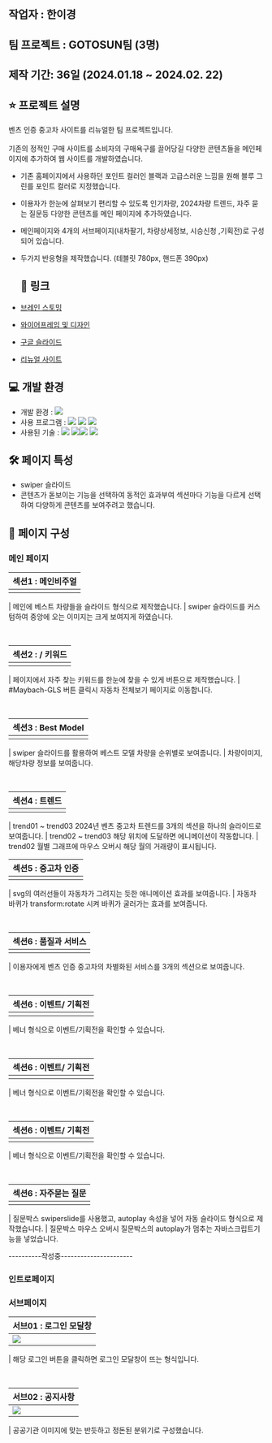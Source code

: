 ## 작업자 : 한이경

## 팀 프로젝트 : GOTOSUN팀 (3명)

## 제작 기간: 36일 (2024.01.18 ~ 2024.02. 22)



## ⭐️ 프로젝트 설명

벤츠 인증 중고차 사이트를 리뉴얼한 팀 프로젝트입니다.<br/><br/>
기존의 정적인 구매 사이트를 소비자의 구매욕구를 끌어당길 다양한 콘텐츠들을 메인페이지에 추가하여 웹 사이트를 개발하였습니다.

- 기존 홈페이지에서 사용하던 포인트 컬러인 블랙과 고급스러운 느낌을 원해 블루 그린를 포인트 컬러로 지정했습니다.  
- 이용자가 한눈에 살펴보기 편리할 수 있도록 인기차량, 2024차량 트렌드, 자주 묻는 질문등 다양한 콘텐츠를 메인 페이지에 추가하였습니다.
- 메인페이지와 4개의 서브페이지(내차팔기, 차량상세정보, 시승신청 ,기획전)로 구성되어 있습니다.
- 두가지 반응형을 제작했습니다. (테블릿 780px, 핸드폰 390px)

  ## 🚀 링크

- [브레인 스토밍](https://www.figma.com/file/Sbmi3oun5nKQtqGSxcKERH/%EC%9D%B4%EA%B2%BD%EC%84%B1%ED%98%B8%EB%8B%A4%EB%B9%88%ED%8C%80?type=whiteboard&node-id=0%3A1&t=h2fsB1xmeDRxXSR3-1)
- [와이어프레임 및 디자인](https://www.figma.com/file/cOvdIdurrOSYnZuW7ukiO4/%EB%B2%A4%EC%B8%A0%EC%9D%B8%EC%A6%9D%EC%A4%91%EA%B3%A0%EC%B0%A8?type=design&node-id=0%3A1&mode=dev&t=K63jVfNyZgABEUdg-1)
- [구글 슬라이드](https://docs.google.com/presentation/d/1LfijXoBazG-18Aoz7Hz-TObug6ykR9E9ulJ-h3wQd-o/edit?usp=sharing)
- [리뉴얼 사이트](https://dlrud7113.github.io/Mercedes-Benz-Certified/)
  

## 💻 개발 환경

- 개발 환경 : <img src="https://img.shields.io/badge/windows10-0078D6?style=flat-square&logo=windows10&logoColor=white"/>
- 사용 프로그램 : <img src="https://img.shields.io/badge/Vs code-007ACC?style=flat-square&logo=visualstudiocode&logoColor=white"/> <img src="https://img.shields.io/badge/Photoshop-31A8FF?style=flat-square&logo=adobephotoshop&logoColor=white"/> <img src="https://img.shields.io/badge/figma-F24E1E?style=flat-square&logo=figma&logoColor=white"/>
- 사용된 기술 :
  <img src="https://img.shields.io/badge/html5-E34F26?style=flat-square&logo=html5&logoColor=white"> <img src="https://img.shields.io/badge/css3-1572B6?style=flat-square&logo=css3&logoColor=white"><img src="https://img.shields.io/badge/JavaScript-F7DF1E?style=flat-square&logo=JavaScript&logoColor=white"> <img src="https://img.shields.io/badge/Swiper-6332F6?style=flat-square&logo=Swiper&logoColor=white">


## 🛠️ 페이지 특성

- swiper 슬라이드
- 콘텐츠가 돋보이는 기능을 선택하여 동적인 효과부여 섹션마다 기능을 다르게 선택하여 다양하게 콘텐츠를 보여주려고 했습니다.
  

## 👀 페이지 구성

### 메인 페이지

| 섹션1 : 메인비주얼                                                                                                      |
| :---------------------------------------------------------------------------------------------------------------------- |
| <img src="">|

| 메인에 베스트 차량들을 슬라이드 형식으로 제작했습니다.
| swiper 슬라이드를 커스텀하여 중앙에 오는 이미지는 크게 보여지게 하였습니다.

<br>

| 섹션2 : / 키워드                                                                                              |
| :------------------------------------------------------------------------------------------------------------------------ |
| <img src="">|

| 페이지에서 자주 찾는 키워드를 한눈에 찾을 수 있게 버튼으로 제작했습니다.
| #Maybach-GLS 버튼 클릭시 자동차 전체보기 페이지로 이동합니다. 

<br>

| 섹션3 : Best Model                                                                                                           |
| :----------------------------------------------------------------------------------------------------------------------- |
| <img src=""> |

| swiper 슬라이드를 활용하여 베스트 모델 차량을 순위별로 보여줍니다. 
| 차량이미지, 해당차량 정보를 보여줍니다.


<br>

| 섹션4 : 트렌드                                                                                                        |
| :--------------------------------------------------------------------------------------------------------------------- |
| <img src=""> |

| trend01 ~ trend03 2024년 벤츠 중고차 트렌드를 3개의 섹션을 하나의 슬라이드로 보여줍니다.
| trend02 ~ trend03 해당 위치에 도달하면 에니메이션이 작동합니다.
| trend02 월별 그래프에 마우스 오버시 해당 월의 거래량이 표시됩니다.
<br>

| 섹션5 : 중고차 인증                                                                                                       |
| :------------------------------------------------------------------------------------------------------------------------ |
| <img src="">|

| svg의 여러선들이 자동차가 그려지는 듯한  애니메이션 효과를 보여줍니다.
| 자동차 바퀴가 transform:rotate 시켜 바퀴가 굴러가는 효과를 보여줍니다.

<br>

| 섹션6 : 품질과 서비스                                                                                                 |
| :------------------------------------------------------------------------------------------------------------------------------ |
| <img src="">|

| 이용자에게 벤츠 인증 중고차의 차별화된 서비스를 3개의 섹션으로 보여줍니다.

<br>

| 섹션6 : 이벤트/ 기획전                                                                                              |
| :------------------------------------------------------------------------------------------------------------------------------ |
| <img src="">|

| 베너 형식으로 이벤트/기획전을 확인할 수 있습니다.

<br>

| 섹션6 : 이벤트/ 기획전                                                                                              |
| :------------------------------------------------------------------------------------------------------------------------------ |
| <img src="">|

| 베너 형식으로 이벤트/기획전을 확인할 수 있습니다.

<br>

| 섹션6 : 이벤트/ 기획전                                                                                              |
| :------------------------------------------------------------------------------------------------------------------------------ |
| <img src="">|

| 베너 형식으로 이벤트/기획전을 확인할 수 있습니다.

<br>

| 섹션6 : 자주묻는 질문                                                                                             |
| :------------------------------------------------------------------------------------------------------------------------------ |
| <img src="">|

| 질문박스 swiperslide를 사용했고, autoplay 속성을 넣어 자동 슬라이드 형식으로 제작했습니다.
| 질문박스 마우스 오버시 질문박스의 autoplay가 멈추는 자바스크립트기능을 넣었습니다.

----------작성중----------------------
<br>
### 인트로페이지


### 서브페이지

| 서브01 : 로그인 모달창                                                                                                      |
| :------------------------------------------------------------------------------------------------------------------------ |
| <img src="https://private-user-images.githubusercontent.com/153471342/299154318-a39a0e62-e40e-4dc3-b2ed-dd673d5c6218.gif?jwt=eyJhbGciOiJIUzI1NiIsInR5cCI6IkpXVCJ9.eyJpc3MiOiJnaXRodWIuY29tIiwiYXVkIjoicmF3LmdpdGh1YnVzZXJjb250ZW50LmNvbSIsImtleSI6ImtleTUiLCJleHAiOjE3MDYwNjIxNDQsIm5iZiI6MTcwNjA2MTg0NCwicGF0aCI6Ii8xNTM0NzEzNDIvMjk5MTU0MzE4LWEzOWEwZTYyLWU0MGUtNGRjMy1iMmVkLWRkNjczZDVjNjIxOC5naWY_WC1BbXotQWxnb3JpdGhtPUFXUzQtSE1BQy1TSEEyNTYmWC1BbXotQ3JlZGVudGlhbD1BS0lBVkNPRFlMU0E1M1BRSzRaQSUyRjIwMjQwMTI0JTJGdXMtZWFzdC0xJTJGczMlMkZhd3M0X3JlcXVlc3QmWC1BbXotRGF0ZT0yMDI0MDEyNFQwMjA0MDRaJlgtQW16LUV4cGlyZXM9MzAwJlgtQW16LVNpZ25hdHVyZT02ZWM0ZjZhYzA2ZmFkZTY5ZmRlNDE0NjY1NTg3OTkyZmRhNmM5NDMxZGU0ZDJjMWZhZTVjNmY2NGVhYWFkZGJmJlgtQW16LVNpZ25lZEhlYWRlcnM9aG9zdCZhY3Rvcl9pZD0wJmtleV9pZD0wJnJlcG9faWQ9MCJ9.sgWtif0YuLMoVL_9f2FReY3N2-rh6rEQWbukiajWd78"> |

| 해당 로그인 버튼을 클릭하면 로그인 모달창이 뜨는 형식입니다.


<br>

| 서브02 : 공지사항                                                                                                      |
| :---------------------------------------------------------------------------------------------------------------------- |
| <img src="https://private-user-images.githubusercontent.com/153471342/299154331-935ea56c-5c81-42b1-b030-f912d631cd09.gif?jwt=eyJhbGciOiJIUzI1NiIsInR5cCI6IkpXVCJ9.eyJpc3MiOiJnaXRodWIuY29tIiwiYXVkIjoicmF3LmdpdGh1YnVzZXJjb250ZW50LmNvbSIsImtleSI6ImtleTUiLCJleHAiOjE3MDYwNjIxNDQsIm5iZiI6MTcwNjA2MTg0NCwicGF0aCI6Ii8xNTM0NzEzNDIvMjk5MTU0MzMxLTkzNWVhNTZjLTVjODEtNDJiMS1iMDMwLWY5MTJkNjMxY2QwOS5naWY_WC1BbXotQWxnb3JpdGhtPUFXUzQtSE1BQy1TSEEyNTYmWC1BbXotQ3JlZGVudGlhbD1BS0lBVkNPRFlMU0E1M1BRSzRaQSUyRjIwMjQwMTI0JTJGdXMtZWFzdC0xJTJGczMlMkZhd3M0X3JlcXVlc3QmWC1BbXotRGF0ZT0yMDI0MDEyNFQwMjA0MDRaJlgtQW16LUV4cGlyZXM9MzAwJlgtQW16LVNpZ25hdHVyZT0wMWM3MjNjODViYWNjMTI4YzQ1MDVkNjczZmViODE4NzVmYzhhOThlNWE5YWFjMTRmOTkxYTg2YjUwNTNmMWE5JlgtQW16LVNpZ25lZEhlYWRlcnM9aG9zdCZhY3Rvcl9pZD0wJmtleV9pZD0wJnJlcG9faWQ9MCJ9.9-ZW37siSw-IJ0snwETmtE-lvs1LR9kER5NpFSgpwzk">  |

| 공공기관 이미지에 맞는 반듯하고 정돈된 분위기로 구성했습니다.
